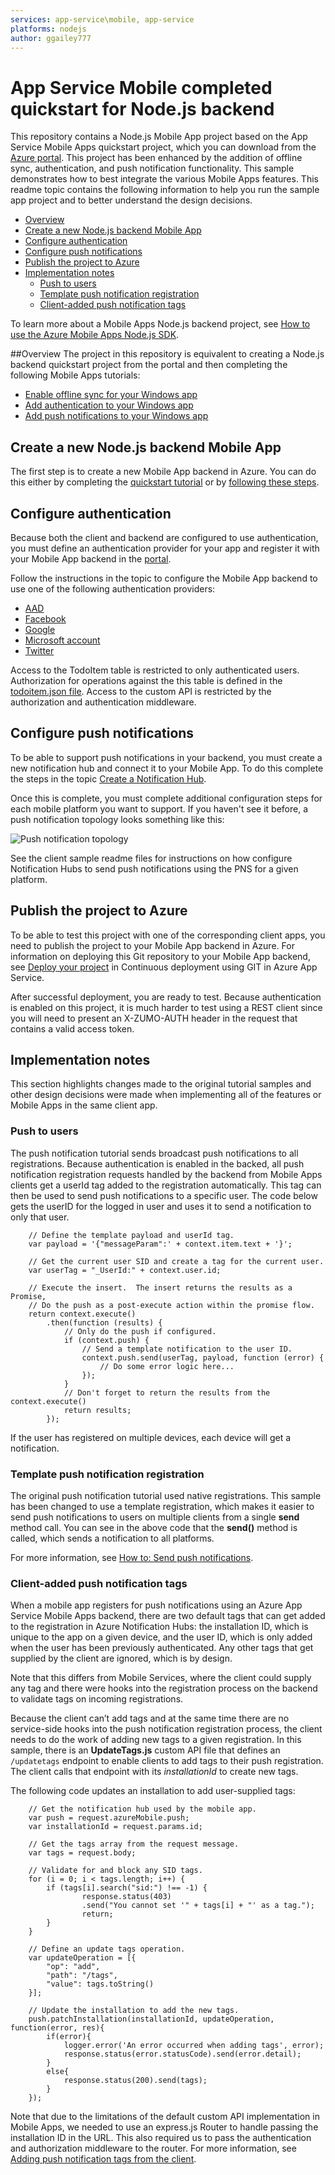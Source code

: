 ```yaml
---
services: app-service\mobile, app-service
platforms: nodejs
author: ggailey777
---
```

# App Service Mobile completed quickstart for Node.js backend
This repository contains a Node.js Mobile App project based on the App Service Mobile Apps quickstart project, which you can download from the [Azure portal](https://portal.azure.com). This project has been enhanced by the addition of offline sync, authentication, and push notification functionality. This sample demonstrates how to best integrate the various Mobile Apps features. This readme topic contains the following information to help you run the sample app project and to better understand the design decisions.

+ [Overview](#overview)
+ [Create a new Node.js backend Mobile App](#create-a-new-node-backend-mobile-app)
+ [Configure authentication](#configure-authentication)
+ [Configure push notifications](#configure-push-notifications)
+ [Publish the project to Azure](#publish-the-project-to-azure)
+ [Implementation notes](#implementation-notes)
	+ [Push to users](#push-to-users)
	+ [Template push notification registration](#template-push-notification-registration)
	+ [Client-added push notification tags](#client-added-push-notification-tags)

To learn more about a Mobile Apps Node.js backend project, see [How to use the Azure Mobile Apps Node.js SDK](https://azure.microsoft.com/documentation/articles/app-service-mobile-node-backend-how-to-use-server-sdk/).

##Overview
The project in this repository is equivalent to creating a Node.js backend quickstart project from the portal and then completing the following Mobile Apps tutorials:

+ [Enable offline sync for your Windows app](https://azure.microsoft.com/documentation/articles/app-service-mobile-ios-get-started-offline-data/)
+ [Add authentication to your Windows app](https://azure.microsoft.com/en-us/documentation/articles/app-service-mobile-ios-get-started-users/)
+ [Add push notifications to your Windows app](https://azure.microsoft.com/en-us/documentation/articles/app-service-mobile-ios-get-started-push/) 

## <a name="create-a-new-node-backend-mobile-app"></a>Create a new Node.js backend Mobile App 

The first step is to create a new Mobile App backend in Azure. You can do this either by completing the [quickstart tutorial](https://azure.microsoft.com/documentation/articles/app-service-mobile-ios-get-started/) or by [following these steps](https://github.com/Azure/azure-content-pr/blob/master/includes/app-service-mobile-dotnet-backend-create-new-service.md).

## Configure authentication

Because both the client and backend are configured to use authentication, you must define an authentication provider for your app and register it with your Mobile App backend in the [portal](https://portal.azure.com).

Follow the instructions in the topic to configure the Mobile App backend to use one of the following authentication providers:

+ [AAD](https://azure.microsoft.com/documentation/articles/app-service-mobile-how-to-configure-active-directory-authentication/)
+ [Facebook](https://azure.microsoft.com/documentation/articles/app-service-mobile-how-to-configure-facebook-authentication/)
+ [Google](https://azure.microsoft.com/documentation/articles/app-service-mobile-how-to-configure-google-authentication/)
+ [Microsoft account](https://azure.microsoft.com/documentation/articles/app-service-mobile-how-to-configure-microsoft-authentication/)
+ [Twitter](https://azure.microsoft.com/documentation/articles/app-service-mobile-how-to-configure-twitter-authentication/)

Access to the TodoItem table is restricted to only authenticated users. Authorization for operations against the this table is defined in the [todoitem.json file](./tables/TodoItem.json). Access to the custom API is restricted by the authorization and authentication middleware. 

## Configure push notifications

To be able to support push notifications in your backend, you must create a new notification hub and connect it to your Mobile App. To do this complete the steps in the topic [Create a Notification Hub](https://github.com/Azure/azure-content-pr/blob/master/includes/app-service-mobile-create-notification-hub.md).

Once this is complete, you must complete additional configuration steps for each mobile platform you want to support. If you haven't see it before, a push notification topology looks something like this:

![Push notification topology](https://acom.azurecomcdn.net/80C57D/cdn/mediahandler/docarticles/dpsmedia-prod/azure.microsoft.com/en-us/documentation/articles/notification-hubs-diagnosing/20151223054713/architecture.png)

See the client sample readme files for instructions on how configure Notification Hubs to send push notifications using the PNS for a given platform.

## Publish the project to Azure

To be able to test this project with one of the corresponding client apps, you need to publish the project to your Mobile App backend in Azure. For information on deploying this Git repository to your Mobile App backend, see [Deploy your project](https://azure.microsoft.com/en-us/documentation/articles/web-sites-publish-source-control/#Step5) in Continuous deployment using GIT in Azure App Service.

After successful deployment, you are ready to test. Because authentication is enabled on this project, it is much harder to test using a REST client since you will need to present an X-ZUMO-AUTH header in the request that contains a valid access token.

## Implementation notes 
This section highlights changes made to the original tutorial samples and other design decisions were made when implementing all of the features or Mobile Apps in the same client app. 

### Push to users

The push notification tutorial sends broadcast push notifications to all registrations. Because authentication is enabled in the backed, all push notification registration requests handled by the backend from Mobile Apps clients get a userId tag added to the registration automatically. This tag can then be used to send push notifications to a specific user. The code below gets the userID for the logged in user and uses it to send a notification to only that user.

```node
	// Define the template payload and userId tag.
	var payload = '{"messageParam":' + context.item.text + '}'; 
	
	// Get the current user SID and create a tag for the current user.
	var userTag = "_UserId:" + context.user.id;
	
	// Execute the insert.  The insert returns the results as a Promise,
	// Do the push as a post-execute action within the promise flow.
	return context.execute()
	    .then(function (results) {
	        // Only do the push if configured.
	        if (context.push) {
	            // Send a template notification to the user ID.
	            context.push.send(userTag, payload, function (error) {
	            	// Do some error logic here...    				
	            });
	        }
	        // Don't forget to return the results from the context.execute()
	        return results;
	    });
```

If the user has registered on multiple devices, each device will get a notification.

### Template push notification registration

The original push notification tutorial used native registrations. This sample has been changed to use a template registration, which makes it easier to send push notifications to users on multiple clients from a single **send** method call. You can see in the above code that the **send()** method is called, which sends a notification to all platforms.

For more information, see [How to: Send push notifications](https://azure.microsoft.com/documentation/articles/app-service-mobile-node-backend-how-to-use-server-sdk/#push-user).

### Client-added push notification tags

When a mobile app registers for push notifications using an Azure App Service Mobile Apps backend, there are two default tags that can get added to the registration in Azure Notification Hubs: the installation ID, which is unique to the app on a given device, and the user ID, which is only added when the user has been previously authenticated. Any other tags that get supplied by the client are ignored, which is by design.

Note that this differs from Mobile Services, where the client could supply any tag and there were hooks into the registration process on the backend to validate tags on incoming registrations.

Because the client can’t add tags and at the same time there are no service-side hooks into the push notification registration process, the client needs to do the work of adding new tags to a given registration. In this sample, there is an **UpdateTags.js** custom API file that defines an `/updatetags` endpoint to enable clients to add tags to their push registration. The client calls that endpoint with its *installationId* to create new tags. 

The following code updates an installation to add user-supplied tags:

```node
	// Get the notification hub used by the mobile app.
	var push = request.azureMobile.push;
	var installationId = request.params.id;

	// Get the tags array from the request message.
	var tags = request.body;

	// Validate for and block any SID tags.
	for (i = 0; i < tags.length; i++) {
		if (tags[i].search("sid:") !== -1) {
				response.status(403)
				.send("You cannot set '" + tags[i] + "' as a tag.");
				return;
		}
	}
	
	// Define an update tags operation.
	var updateOperation = [{
		"op": "add",
		"path": "/tags",
		"value": tags.toString()
	}];		
	
	// Update the installation to add the new tags.
	push.patchInstallation(installationId, updateOperation, function(error, res){
		if(error){
			logger.error('An error occurred when adding tags', error);
			response.status(error.statusCode).send(error.detail);
		}
		else{
			response.status(200).send(tags);
		}
	});
```

Note that due to the limitations of the default custom API implementation in Mobile Apps, we needed to use an express.js Router to handle passing the installation ID in the URL. This also required us to pass the authentication and authorization middleware to the router. For more information, see [Adding push notification tags from the client](https://blogs.msdn.microsoft.com/writingdata_services/2016/04/14/adding-push-notification-tags-from-a-node-js-backend/).

